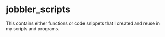 # jobbler_scripts

This contains either functions or code snippets that I created and reuse in my scripts and programs.
